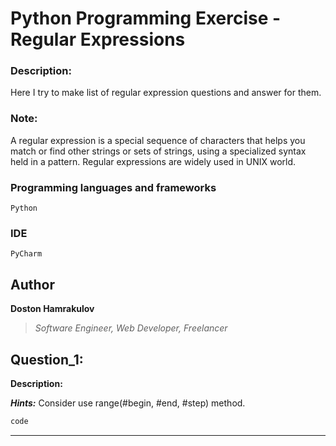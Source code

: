 # Python Programming Exercise - Regular Expressions

### Description:
Here I try to make list of regular expression questions and answer for them.

### Note:
A regular expression is a special sequence of characters that helps you match or find other strings or sets of strings, using a specialized syntax held in a pattern. Regular expressions are widely used in UNIX world.

### Programming languages and frameworks
```[Python]
Python
```

### IDE
```[Pycharm]
PyCharm
```

## Author
**Doston Hamrakulov**
>*Software Engineer, Web Developer, Freelancer*





## Question_1: ##
**Description:**


***Hints:***
Consider use range(#begin, #end, #step) method.

```python
code
```
* * *
